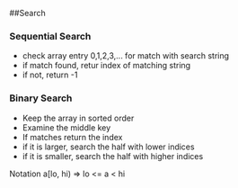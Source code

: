 ##Search

### Sequential Search
* check array entry 0,1,2,3,... for match with search string
* if match found, retur index of matching string
* if not, return -1

### Binary Search
* Keep the array in sorted order
* Examine the middle key
* If matches return the index
* if it is larger, search the half with lower indices
* if it is smaller, search the half with higher indices

Notation a[lo, hi) => lo <= a < hi
